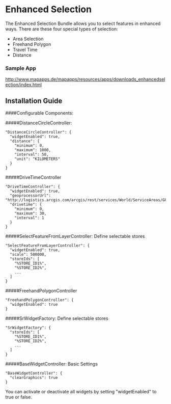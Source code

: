 # Enhanced Selection

The Enhanced Selection Bundle allows you to select features in enhanced ways. There are these four special types of selection:
- Area Selection
- Freehand Polygon
- Travel Time
- Distance

### Sample App ###
http://www.mapapps.de/mapapps/resources/apps/downloads_enhancedselection/index.html

Installation Guide
------------------
####Configurable Components:

#####DistanceCircleController:
```
"DistanceCircleController": {
  "widgetEnabled": true,
  "distance": {
    "minimum": 0,
    "maximum": 1000,
    "interval": 50,
    "unit": "KILOMETERS"
  }
}
```
#####DriveTimeController
```
"DriveTimeController": {
  "widgetEnabled": true,
  "geoprocessorUrl": "http://logistics.arcgis.com/arcgis/rest/services/World/ServiceAreas/GPServer/GenerateServiceAreas",
  "drivetime": {
    "minimum": 0,
    "maximum": 30,
    "interval": 1
  }
}
```
#####SelectFeatureFromLayerController:
Define selectable stores
```
"SelectFeatureFromLayerController": {
  "widgetEnabled": true,
  "scale": 500000,
  "storeIds": [
    "%STORE_ID1%",
    "%STORE_ID2%",
    ...
  ]
}
```
#####FreehandPolygonController
```
"FreehandPolygonController": {
  "widgetEnabled": true
}
```
#####SrWidgetFactory:
Define selectable stores
```
"SrWidgetFactory": {
  "storeIds": [
    "%STORE_ID1%",
    "%STORE_ID2%",
    ...
  ]
}
```
#####BaseWidgetController:
Basic Settings
```
"BaseWidgetController": {
  "clearGraphics": true
}
```

You can activate or deactivate all widgets by setting "widgetEnabled" to true or false.

